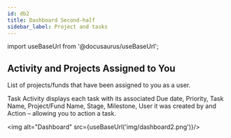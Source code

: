 ```yaml
---
id: db2
title: Dashboard Second-half
sidebar_label: Project and tasks
---
```


import useBaseUrl from '@docusaurus/useBaseUrl';

## Activity and Projects Assigned to You

List of projects/funds that have been assigned to you as a user.

Task Activity displays each task with its associated Due date, Priority, Task Name, Project/Fund Name, Stage, Milestone, User it was created by and Action – allowing you to action a task.

<img alt="Dashboard" src={useBaseUrl('img/dashboard2.png')}/>